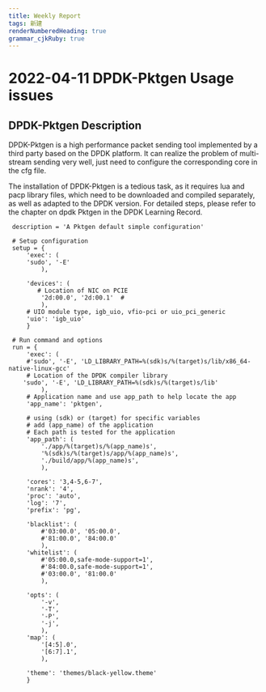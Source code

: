 ```yaml
---
title: Weekly Report
tags: 新建
renderNumberedHeading: true
grammar_cjkRuby: true
---
```

# 2022-04-11 DPDK-Pktgen Usage issues
## DPDK-Pktgen Description
DPDK-Pktgen is a high performance packet sending tool implemented by a third party based on the DPDK platform. It can realize the problem of multi-stream sending very well, just need to configure the corresponding core in the cfg file. 

The installation of DPDK-Pktgen is a tedious task, as it requires lua and pacp library files, which need to be downloaded and compiled separately, as well as adapted to the DPDK version. For detailed steps, please refer to the chapter on dpdk Pktgen in the DPDK Learning Record.

``` bash?linenums
 description = 'A Pktgen default simple configuration'

 # Setup configuration
 setup = {
     'exec': (
     'sudo', '-E'
         ),

     'devices': (
	 	# Location of NIC on PCIE
         '2d:00.0', '2d:00.1'  #
         ),
     # UIO module type, igb_uio, vfio-pci or uio_pci_generic
     'uio': 'igb_uio'
     }

 # Run command and options
 run = {
     'exec': (
     #'sudo', '-E', 'LD_LIBRARY_PATH=%(sdk)s/%(target)s/lib/x86_64-native-linux-gcc'
	 # Location of the DPDK compiler library
	'sudo', '-E', 'LD_LIBRARY_PATH=%(sdk)s/%(target)s/lib' 
         ),
     # Application name and use app_path to help locate the app
     'app_name': 'pktgen',

     # using (sdk) or (target) for specific variables
     # add (app_name) of the application
     # Each path is tested for the application
     'app_path': (
         './app/%(target)s/%(app_name)s',
         '%(sdk)s/%(target)s/app/%(app_name)s',
         './build/app/%(app_name)s',
         ),

     'cores': '3,4-5,6-7',
     'nrank': '4',
     'proc': 'auto',
     'log': '7',
     'prefix': 'pg',

     'blacklist': (
         #'03:00.0', '05:00.0',
         #'81:00.0', '84:00.0'
         ),
     'whitelist': (
         #'05:00.0,safe-mode-support=1',
         #'84:00.0,safe-mode-support=1',
         #'03:00.0', '81:00.0'
         ),

     'opts': (
         '-v',
         '-T',
         '-P',
         '-j',
         ),
     'map': (
         '[4:5].0',
         '[6:7].1',
         ),

     'theme': 'themes/black-yellow.theme'
     }

```